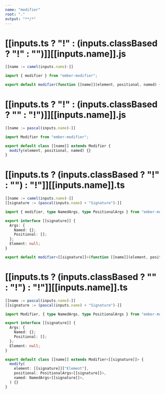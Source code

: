 ```yaml
---
name: "modifier"
root: "."
output: "**/*"
---
```


# [[inputs.ts ? "!" : (inputs.classBased ? "!" : "")]][[inputs.name]].js

```js
[[name := camel(inputs.name)-]]

import { modifier } from "ember-modifier";

export default modifier(function [[name]](element, positional, named) {});

```

# [[inputs.ts ? "!" : (inputs.classBased ? "" : "!")]][[inputs.name]].js

```js
[[name := pascal(inputs.name)-]]

import Modifier from "ember-modifier";

export default class [[name]] extends Modifier {
  modify(element, positional, named) {}
}

```

# [[inputs.ts ? (inputs.classBased ? "!" : "") : "!"]][[inputs.name]].ts

```ts
[[name := camel(inputs.name)-]]
[[signature := (pascal(inputs.name) + "Signature")-]]

import { modifier, type NamedArgs, type PositionalArgs } from "ember-modifier";

export interface [[signature]] {
  Args: {
    Named: {};
    Positional: [];
  };
  Element: null;
}

export default modifier<[[signature]]>(function [[name]](element, positional, named) {});

```

# [[inputs.ts ? (inputs.classBased ? "" : "!") : "!"]][[inputs.name]].ts

```ts
[[name := pascal(inputs.name)-]]
[[signature := (pascal(inputs.name) + "Signature")-]]

import Modifier, { type NamedArgs, type PositionalArgs } from "ember-modifier";

export interface [[signature]] {
  Args: {
    Named: {};
    Positional: [];
  };
  Element: null;
}

export default class [[name]] extends Modifier<[[signature]]> {
  modify(
    element: [[signature]]["Element"],
    positional: PositionalArgs<[[signature]]>,
    named: NamedArgs<[[signature]]>,
  ) {}
}

```
